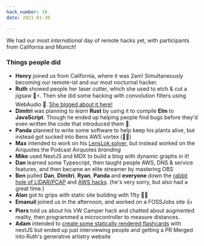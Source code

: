 ```yaml
---
hack_number: 10
date: 2021-01-30

---
```

We had our most _international_ day of remote hacks yet, with participants from California and Munich!

### Things people did

- **Henry** joined us from California, where it was 2am! Simultaneously becoming our remote-ist and our most nocturnal hacker.
- **Ruth** showed people her laser cutter, which she used to etch & cut a jigsaw 🧩⚡️. Then she did some hacking with convolution filters using WebAudio 🎷. [She blgged about it here!](https://blog.rumyra.com/2021-01-30-laser-cutting-a-jigsaw-puzzle/)
- **Dimitri** was planning to _learn_ **Rust** by using it to compile **Elm** to **JavaScript**.  Though he ended up helping people find bugs before they'd even written the code that introduced them 💅.
- **Panda** planned to write some software to help keep his plants alive, but instead got sucked into Bens AWS vortex (🌱💀)
- **Max** intended to work on his [LensLok solver](https://github.com/remotehack/remotehack.github.io/issues/96), but instead worked on the Airquotes the Podcast Airquotes _branding_
- **Mike** used NextJS and MDX to build a blog with dynamic graphs in it!
- **Dan** learned some Typescript, then taught people AWS, DNS & service features, and then became an elite streamer by mastering OBS
- **Ben** pulled **Dan**, **Dimitri**, **Ryan**, **Panda** and **everyone** down the [rabbit hole of LIDAR/PCAP](https://twitter.com/benjaminbenben/status/1354475527185313793) and [AWS hacks](https://github.com/remotehack/remotehack.github.io/issues/99). (he's very sorry, but also had a great time.)
- **Alan** got to grips with static site building with 11ty 👨‍💻
- **Emanuil** joined us in the afternoon, and worked on a FOSSJobs site 👍 
- **Piers** told us about his VW Camper hack and chatted about augmented reality, then programmed a microcontroller to measure distances.
- **Adam** intended to [create some statically rendered flashcards](https://github.com/remotehack/remotehack.github.io/issues/95) with nextJS but ended up just interviewing people and getting a PR Merged into Ruth's generative artistry website

